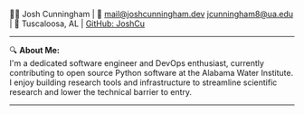 👨‍💻 Josh Cunningham | 📧 mail@joshcunningham.dev jcunningham8@ua.edu | 📍 Tuscaloosa, AL | [GitHub: JoshCu](https://github.com/joshcunningham.dev)

---

🔍 **About Me:**  
I'm a dedicated software engineer and DevOps enthusiast, currently contributing to open source Python software at the Alabama Water Institute. I enjoy building research tools and infrastructure to streamline scientific research and lower the technical barrier to entry.

---
